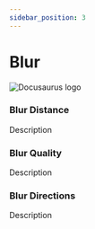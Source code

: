 ```yaml
---
sidebar_position: 3
---
```


# Blur

![Docusaurus logo](/img/CirclelogoBig.png)

### Blur Distance

Description

### Blur Quality

Description

### Blur Directions

Description